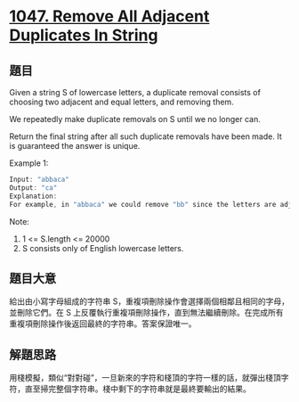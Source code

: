 # [1047. Remove All Adjacent Duplicates In String](https://leetcode.com/problems/remove-all-adjacent-duplicates-in-string/)

## 題目

Given a string S of lowercase letters, a duplicate removal consists of choosing two adjacent and equal letters, and removing them.

We repeatedly make duplicate removals on S until we no longer can.

Return the final string after all such duplicate removals have been made.  It is guaranteed the answer is unique.

 

Example 1:

```c
Input: "abbaca"
Output: "ca"
Explanation: 
For example, in "abbaca" we could remove "bb" since the letters are adjacent and equal, and this is the only possible move.  The result of this move is that the string is "aaca", of which only "aa" is possible, so the final string is "ca".
```

Note:

1. 1 <= S.length <= 20000
2. S consists only of English lowercase letters.


## 題目大意

給出由小寫字母組成的字符串 S，重複項刪除操作會選擇兩個相鄰且相同的字母，並刪除它們。在 S 上反覆執行重複項刪除操作，直到無法繼續刪除。在完成所有重複項刪除操作後返回最終的字符串。答案保證唯一。


## 解題思路

用棧模擬，類似“對對碰”，一旦新來的字符和棧頂的字符一樣的話，就彈出棧頂字符，直至掃完整個字符串。棧中剩下的字符串就是最終要輸出的結果。